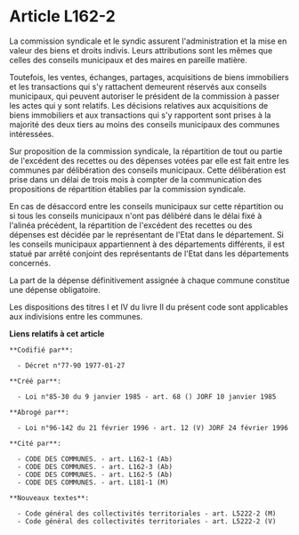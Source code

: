 # Article L162-2

La commission syndicale et le syndic assurent l'administration et la mise en valeur des biens et droits indivis. Leurs
attributions sont les mêmes que celles des conseils municipaux et des maires en pareille matière.

Toutefois, les ventes, échanges, partages, acquisitions de biens immobiliers et les transactions qui s'y rattachent demeurent
réservés aux conseils municipaux, qui peuvent autoriser le président de la commission à passer les actes qui y sont relatifs.
Les décisions relatives aux acquisitions de biens immobiliers et aux transactions qui s'y rapportent sont prises à la
majorité des deux tiers au moins des conseils municipaux des communes intéressées.

Sur proposition de la commission syndicale, la répartition de tout ou partie de l'excédent des recettes ou des dépenses
votées par elle est fait entre les communes par délibération des conseils municipaux. Cette délibération est prise dans un
délai de trois mois à compter de la communication des propositions de répartition établies par la commission syndicale.

En cas de désaccord entre les conseils municipaux sur cette répartition ou si tous les conseils municipaux n'ont pas délibéré
dans le délai fixé à l'alinéa précédent, la répartition de l'excédent des recettes ou des dépenses est décidée par le
représentant de l'Etat dans le département. Si les conseils municipaux appartiennent à des départements différents, il est
statué par arrêté conjoint des représentants de l'Etat dans les départements concernés.

La part de la dépense définitivement assignée à chaque commune constitue une dépense obligatoire.

Les dispositions des titres I et IV du livre II du présent code sont applicables aux indivisions entre les communes.

**Liens relatifs à cet article**

	**Codifié par**:

	  - Décret n°77-90 1977-01-27

	**Créé par**:

	  - Loi n°85-30 du 9 janvier 1985 - art. 68 () JORF 10 janvier 1985

	**Abrogé par**:

	  - Loi n°96-142 du 21 février 1996 - art. 12 (V) JORF 24 février 1996

	**Cité par**:

	  - CODE DES COMMUNES. - art. L162-1 (Ab)
	  - CODE DES COMMUNES. - art. L162-3 (Ab)
	  - CODE DES COMMUNES. - art. L162-5 (Ab)
	  - CODE DES COMMUNES. - art. L181-1 (M)

	**Nouveaux textes**:

	  - Code général des collectivités territoriales - art. L5222-2 (M)
	  - Code général des collectivités territoriales - art. L5222-2 (V)
